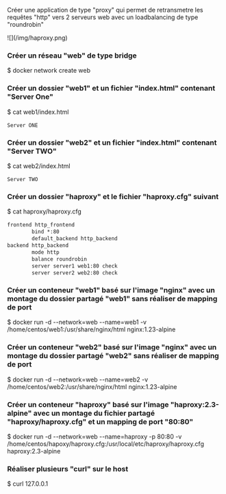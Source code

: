 
Créer une application de type "proxy" qui permet de retransmetre les requêtes "http" vers 2 serveurs web avec un loadbalancing de type "roundrobin"

<div style="width: 60%; height: 60%">
![](/img/haproxy.png)
</div>


### Créer un réseau "web" de type bridge

$ docker network create web

### Créer un dossier "web1" et un fichier "index.html" contenant "Server One"

$ cat web1/index.html
```
Server ONE
```

### Créer un dossier "web2" et un fichier "index.html" contenant "Server TWO"

$ cat web2/index.html
```
Server TWO
```

### Créer un dossier "haproxy" et le fichier "haproxy.cfg" suivant

$ cat haproxy/haproxy.cfg
```
frontend http_frontend
        bind *:80
        default_backend http_backend
backend http_backend
        mode http
        balance roundrobin
        server server1 web1:80 check
        server server2 web2:80 check
```

### Créer un conteneur "web1" basé sur l'image "nginx" avec un montage du dossier partagé "web1" sans réaliser de mapping de port

$ docker run -d --network=web --name=web1 -v /home/centos/web1:/usr/share/nginx/html nginx:1.23-alpine

### Créer un conteneur "web2" basé sur l'image "nginx" avec un montage du dossier partagé "web2" sans réaliser de mapping de port

$ docker run -d --network=web --name=web2 -v /home/centos/web2:/usr/share/nginx/html nginx:1.23-alpine

### Créer un conteneur "haproxy" basé sur l'image "haproxy:2.3-alpine" avec un montage du fichier partagé "haproxy/haproxy.cfg" et un mapping de port "80:80"

$ docker run -d --network=web --name=haproxy -p 80:80 -v /home/centos/hapoxy/haproxy.cfg:/usr/local/etc/haproxy/haproxy.cfg haproxy:2.3-alpine

### Réaliser plusieurs "curl" sur le host

$ curl 127.0.0.1



